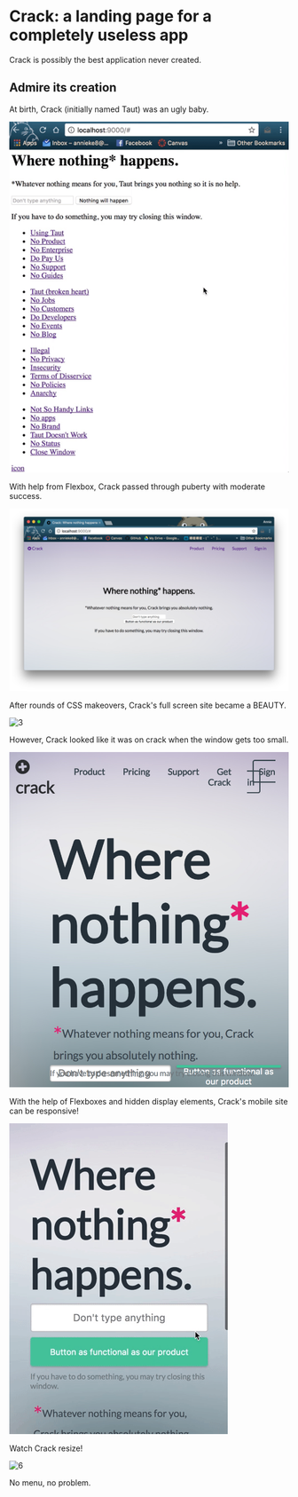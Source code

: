 # Crack: a landing page for a completely useless app
Crack is possibly the best application never created.

## Admire its creation
At birth, Crack (initially named Taut) was an ugly baby.

![1](/img/1.gif)

With help from Flexbox, Crack passed through puberty with moderate success.

![2](/img/2.png)

After rounds of CSS makeovers, Crack's full screen site became a BEAUTY.

![3](/img/3.gif)

However, Crack looked like it was on crack when the window gets too small.

![4](/img/4.png)

With the help of Flexboxes and hidden display elements, Crack's mobile site can be responsive!

![5](/img/5.gif)

Watch Crack resize!

![6](/img/6.gif)

No menu, no problem. 
